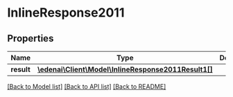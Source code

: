 # InlineResponse2011

## Properties
Name | Type | Description | Notes
------------ | ------------- | ------------- | -------------
**result** | [**\edenai\Client\Model\InlineResponse2011Result1[]**](InlineResponse2011Result1.md) |  | [optional] 

[[Back to Model list]](../README.md#documentation-for-models) [[Back to API list]](../README.md#documentation-for-api-endpoints) [[Back to README]](../README.md)


